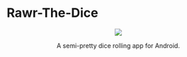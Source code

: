# Rawr-The-Dice
<p align="center">
  <img src="https://media.giphy.com/media/cAffaHIIWnvdNEYphf/giphy.gif" />
</p>
<p align="center">
  A semi-pretty dice rolling app for Android.
</p>
